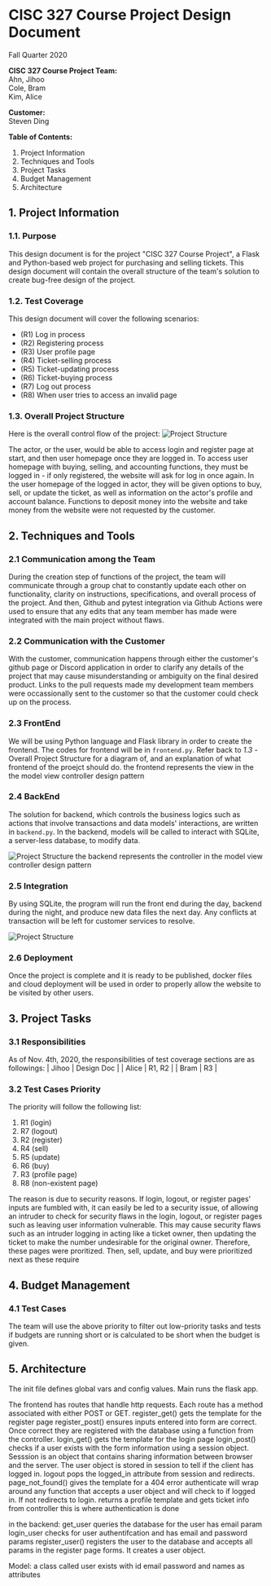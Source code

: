 # CISC 327 Course Project Design Document
Fall Quarter 2020

**CISC 327 Course Project Team:**<br>
Ahn, Jihoo<br>
Cole, Bram<br>
Kim, Alice<br> 

**Customer:**<br>
Steven Ding

**Table of Contents:**

1. Project Information
2. Techniques and Tools
3. Project Tasks
4. Budget Management
5. Architecture

## 1. Project Information
### 1.1. Purpose

This design document is for the project "CISC 327 Course Project", a Flask and Python-based web project for purchasing and selling tickets. This design document will contain the overall structure of the team's solution to create bug-free design of the project.

### 1.2. Test Coverage

This design document will cover the following scenarios:
- (R1) Log in process
- (R2) Registering process
- (R3) User profile page
- (R4) Ticket-selling process
- (R5) Ticket-updating process
- (R6) Ticket-buying process
- (R7) Log out process
- (R8) When user tries to access an invalid page

### 1.3. Overall Project Structure
Here is the overall control flow of the project:
![Project Structure](/assets/images/controlflows.png "Project Structure")

The actor, or the user, would be able to access login and register page at start, and then user homepage once they are logged in. To access user homepage with buying, selling, and accounting functions, they must be logged in - if only registered, the website will ask for log in once again. In the user homepage of the logged in actor, they will be given options to buy, sell, or update the ticket, as well as information on the actor's profile and account balance. 
Functions to deposit money into the website and take money from the website were not requested by the customer.


## 2. Techniques and Tools
### 2.1 Communication among the Team

During the creation step of functions of the project, the team will communicate through a group chat to constantly update each other on functionality, clarity on instructions, specifications, and overall process of the project. And then, Github and pytest integration via Github Actions were used to ensure that any edits that any team member has made were integrated with the main project without flaws.

### 2.2 Communication with the Customer
With the customer, communication happens through either the customer's github page or Discord application in order to clarify any details of the project that may cause misunderstanding or ambiguity on the final desired product. Links to the pull requests made my development team members were occassionally sent to the customer so that the customer could check up on the process.

### 2.3 FrontEnd
We will be using Python language and Flask library in order to create the frontend. The codes for frontend will be in `frontend.py`.
Refer back to *1.3* - Overall Project Structure for a diagram of, and an explanation of what frontend of the proejct should do.
the frontend represents the view in the the model view controller design pattern
### 2.4 BackEnd
The solution for backend, which controls the business logics such as actions that involve transactions and data models' interactions, are written in `backend.py`. In the backend,  models will be called to interact with SQLite, a server-less database, to modify data.

![Project Structure](/assets/images/integrationtesting_architecture.png "Project Structure")
the backend represents the controller in the model view controller design pattern
### 2.5 Integration
By using SQLite, the program will run the front end during the day, backend during the night, and produce new data files the next day. Any conflicts at transaction will be left for customer services to resolve.

![Project Structure](/assets/images/architecture.png "Project Structure")

### 2.6 Deployment
Once the project is complete and it is ready to be published, docker files and cloud deployment will be used in order to properly allow the website to be visited by other users.

## 3. Project Tasks
### 3.1 Responsibilities
As of Nov. 4th, 2020, the responsibilities of test coverage sections are as followings:
| Jihoo 	| Design Doc    |
| Alice 	| R1, R2        |
| Bram  	| R3 	        |

### 3.2 Test Cases Priority
The priority will follow the following list:
1. R1 (login)
2. R7 (logout)
3. R2 (register)
4. R4 (sell)
5. R5 (update)
6. R6 (buy)
7. R3 (profile page)
8. R8 (non-existent page)

The reason is due to security reasons. If login, logout, or register pages' inputs are fumbled with, it can easily be led to a security issue, of allowing an intruder to check for security flaws in the login, logout, or register pages such as leaving user information vulnerable. This may cause security flaws such as an intruder logging in acting like a ticket owner, then updating the ticket to make the number undesirable for the original owner. Therefore, these pages were proritized. Then, sell, update, and buy were prioritized next as these require 


## 4. Budget Management
### 4.1 Test Cases
The team will use the above priority to filter out low-priority tasks and tests if budgets are running short or is calculated to be short when the budget is given.

## 5. Architecture
The init file defines global vars and config values. Main runs the flask app.

The frontend has routes that handle http requests. Each route has a method associated with either POST or GET. 
register_get() gets the template for the register page
register_post() ensures inputs entered into form are correct. Once correct they are registered with the database using a function from the controller.
login_get() gets the template for the login page
login_post() checks if a user exists with the form information using a session object. 
Sesssion is an object that contains sharing information between browser and the server. The user object is stored in session to tell if the client has logged in.
logout pops the logged_in attribute from session and redirects.
page_not_found() gives the template for a 404 error
authenticate will wrap around any function that accepts a user object and will check to if logged in. If not redirects to login.
returns a profile template and gets ticket info from controller this is where authentication is done

in the backend:
get_user queries the database for the user has email param
login_user checks for user authentifcation and has email and password params
register_user() registers the user to the database and accepts all params in the register page forms. It creates a user object.

Model:
a class called user exists with id email password and names  as attributes
